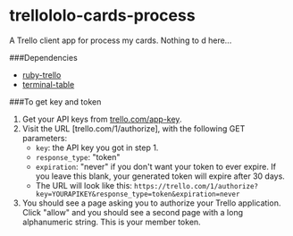 # trellololo-cards-process
A Trello client app for process my cards. Nothing to d here...

###Dependencies
- [ruby-trello](https://github.com/jeremytregunna/ruby-trello)
- [terminal-table](https://github.com/tj/terminal-table)

###To get key and token
1. Get your API keys from [trello.com/app-key](https://trello.com/app-key).
2. Visit the URL [trello.com/1/authorize], with the following GET parameters:
    - `key`: the API key you got in step 1.
    - `response_type`: "token"
    - `expiration`: "never" if you don't want your token to ever expire. If you leave this blank,
       your generated token will expire after 30 days.
    - The URL will look like this:
      `https://trello.com/1/authorize?key=YOURAPIKEY&response_type=token&expiration=never`
3. You should see a page asking you to authorize your Trello application. Click "allow" and you should see a second page with a long alphanumeric string. This is your member token.
